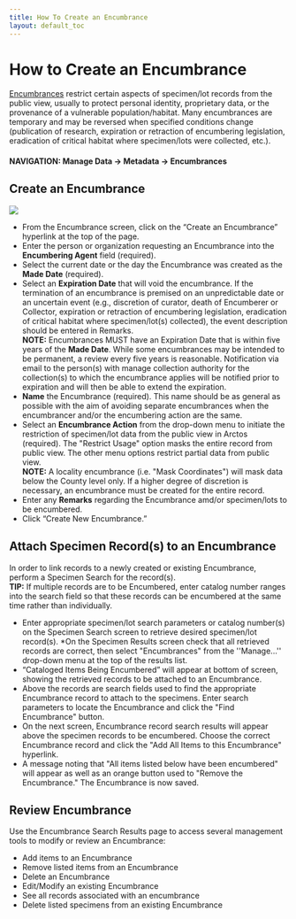 ```yaml
---
title: How To Create an Encumbrance
layout: default_toc
---
```

# How to Create an Encumbrance

[Encumbrances](/documentation/encumbrance) restrict certain aspects of specimen/lot records from the public view, usually to protect personal identity, proprietary data, or the provenance of a vulnerable population/habitat. Many encumbrances are temporary and may be reversed when specified conditions change (publication of research, expiration or retraction of encumbering legislation, eradication of critical habitat where specimen/lots were collected, etc.).

#### NAVIGATION: Manage Data → Metadata → Encumbrances

## Create an Encumbrance

![](https://github.com/ArctosDB/documentation-wiki/blob/gh-pages/tutorial_images/Encumbrances.JPG)

* From the Encumbrance screen, click on the “Create an Encumbrance” hyperlink at the top of the page.
* Enter the person or organization requesting an Encumbrance into the **Encumbering Agent** field (required).
* Select the current date or the day the Encumbrance was created as the **Made Date** (required).
* Select an **Expiration Date** that will void the encumbrance. If the termination of an encumbrance is premised on an unpredictable date or an uncertain event (e.g., discretion of curator, death of Encumberer or Collector, expiration or retraction of encumbering legislation, eradication of critical habitat where specimen/lot(s) collected), the event description should be entered in Remarks.  
     **NOTE:** Encumbrances MUST have an Expiration Date that is within five years of the **Made Date**. While some encumbrances may be intended to be permanent, a review every five years is reasonable. Notification via email to the person(s) with manage collection authority for the collection(s) to which the encumbrance applies will be notified prior to expiration and will then be able to extend the expiration.
* **Name** the Encumbrance (required). This name should be as general as possible with the aim of avoiding separate encumbrances when the encumbrancer and/or the encumbering action are the same.
* Select an **Encumbrance Action** from the drop-down menu to initiate the restriction of specimen/lot data from the public view in Arctos (required). The "Restrict Usage" option masks the entire record from public view. The other menu options restrict partial data from public view.  
      **NOTE:** A locality encumbrance (i.e. "Mask Coordinates") will mask data below the County level only. If a higher degree of discretion is necessary, an encumbrance must be created for the entire record.
* Enter any **Remarks** regarding the Encumbrance amd/or specimen/lots to be encumbered.
* Click “Create New Encumbrance.”

## Attach Specimen Record(s) to an Encumbrance

In order to link records to a newly created or existing Encumbrance, perform a Specimen Search for the record(s).  
      **TIP:** If multiple records are to be Encumbered, enter catalog number ranges into the search field so that these records can be encumbered at the same time rather than individually.

* Enter appropriate specimen/lot search parameters or catalog number(s) on the Specimen Search screen to retrieve desired specimen/lot record(s).
*On the Specimen Results screen check that all retrieved records are correct, then select "Encumbrances" from the ''Manage...'' drop-down menu at the top of the results list. 
* “Cataloged Items Being Encumbered” will appear at bottom of screen, showing the retrieved records to be attached to an Encumbrance.
* Above the records are search fields used to find the appropriate Encumbrance record to attach to the specimens. Enter search parameters to locate the Encumbrance and click the "Find Encumbrance" button.
* On the next screen, Encumbrance record search results will appear above the specimen records to be encumbered. Choose the correct Encumbrance record and click the "Add All Items to this Encumbrance" hyperlink.
* A message noting that "All items listed below have been encumbered" will appear as well as an orange button used to "Remove the Encumbrance." The Encumbrance is now saved.

## Review Encumbrance

Use the Encumbrance Search Results page to access several management tools to modify or review an Encumbrance:

* Add items to an Encumbrance
* Remove listed items from an Encumbrance
* Delete an Encumbrance
* Edit/Modify an existing Encumbrance
* See all records associated with an encumbrance
* Delete listed specimens from an existing Encumbrance
